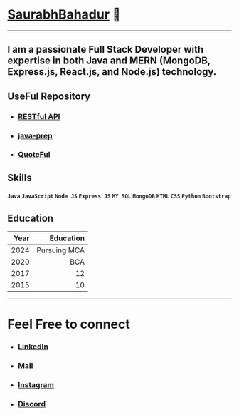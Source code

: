 # [SaurabhBahadur](https://github.com/saurabhbahadur) 👋

---

## I am a passionate Full Stack Developer with expertise in both Java and MERN (MongoDB, Express.js, React.js, and Node.js) technology.

## UseFul Repository
+ ### [RESTful API](https://github.com/saurabhbahadur/RESTful-API) 
+ ### [java-prep](https://github.com/saurabhbahadur/java-prep)
+ ### [QuoteFul](https://github.com/saurabhbahadur/quoteful)

## Skills
#### `Java` `JavaScript` `Node JS` `Express JS` `MY SQL` `MongoDB` `HTML` `CSS` `Python` `Bootstrap`

## Education
| Year | Education |
| ------:| -----------:|
| 2024  | Pursuing MCA |
| 2020  | BCA |
| 2017  | 12 |
| 2015  | 10 |

---

# Feel Free to connect
+ ### [LinkedIn](https://www.linkedin.com/in/saurabhbahadur) 
+ ### [Mail](mailto:singhsaurabhbahadur@gmail.com)
+ ### [Instagram](https://www.instagram.com/saurabhbahadur_)
+ ### [Discord](https://discord.gg/aQR27Bg7de)


